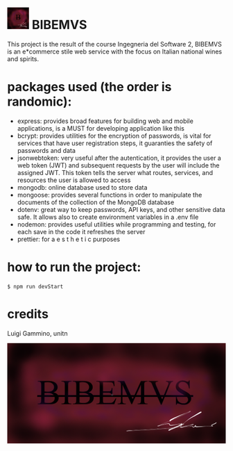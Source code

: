 # <img src="public/BIBEMVS_LOGO.png" alt="BIBEMVS_LOGO" width="50"/> BIBEMVS

This project is the result of the course Ingegneria del Software 2,
BIBEMVS is an e*commerce stile web service with the focus on Italian national wines and spirits.

# packages used (the order is randomic):
* express: provides broad features for building web and mobile applications, is a MUST for developing application like this
* bcrypt: provides utilities for the encryption of passwords, is vital for services that have user registration steps, it guaranties the safety of passwords and data
* jsonwebtoken: very useful after the autentication, it provides the user a web token (JWT) and subsequent requests by the user will include the assigned JWT. This token tells the server what routes, services, and resources the user is allowed to access
* mongodb: online database used to store data
* mongoose: provides several functions in order to manipulate the documents of the collection of the MongoDB database
* dotenv: great way to keep passwords, API keys, and other sensitive data safe. It allows also to create environment variables in a .env file
* nodemon: provides useful utilities while programming and testing, for each save in the code it refreshes the server
* prettier: for a e s t h e t i c purposes

# how to run the project:
    $ npm run devStart

# credits
Luigi Gammino, unitn

![BIBEMVS](/public/BIBEMVS.png)